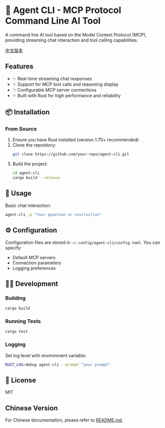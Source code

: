 # 🔧 Agent CLI - MCP Protocol Command Line AI Tool

A command line AI tool based on the Model Context Protocol (MCP), providing streaming chat interaction and tool calling capabilities.

[中文版本](#chinese-version)

## Features

- ✨ Real-time streaming chat responses
- ✨ Support for MCP tool calls and reasoning display
- ✨ Configurable MCP server connections
- ✨ Built with Rust for high performance and reliability

## 📦 Installation

### From Source

1. Ensure you have Rust installed (version 1.70+ recommended)
2. Clone the repository:
   ```bash
   git clone https://github.com/your-repo/agent-cli.git
   ```
3. Build the project:
   ```bash
   cd agent-cli
   cargo build --release
   ```

## 💬 Usage

Basic chat interaction:
```bash
agent-cli -p "Your question or instruction"
```

## ⚙️ Configuration

Configuration files are stored in `~/.config/agent-cli/config.toml`. You can specify:
- Default MCP servers
- Connection parameters
- Logging preferences

## 👨‍💻 Development

### Building

```bash
cargo build
```

### Running Tests

```bash
cargo test
```

### Logging

Set log level with environment variable:
```bash
RUST_LOG=debug agent-cli --prompt "your prompt"
```

## 📜 License

MIT

<a name="chinese-version"></a>
## Chinese Version

For Chinese documentation, please refer to [README.md](README.md).

